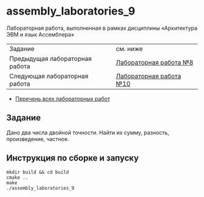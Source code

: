 # assembly_laboratories_9

Лабораторная работа, выполненная в рамках дисциплины «Архитектура ЭВМ и язык Ассемблера»

| | |
|-|-|
| Задание | см. ниже |
| Предыдущая лабораторная работа | [Лабораторная работа №8](https://github.com/PatriotRossii/assembly_laboratories_8) |
| Следующая лабораторная работа | [Лабораторная работа №10](https://github.com/PatriotRossii/assembly_laboratories_10) |

* [Перечень всех лабораторных работ](https://github.com/BFI-2202/assembly_laboratories)

## Задание

Дано два числа двойной точности. Найти их сумму, разность, произведение, частное.

## Инструкция по сборке и запуску

```
mkdir build && cd build
cmake ..
make
./assembly_laboratories_9
```
